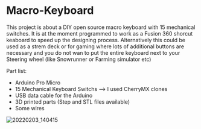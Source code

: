 # Macro-Keyboard
This project is about a DIY open source macro keyboard with 15 mechanical switches. It is at the moment programmed to work as a Fusion 360 shorcut keaboard to speed up the designing process. Alternatively this could be used as a strem deck or for gaming where lots of additional buttons are necessary and you do not wan to put the entire keyboard next to your Steering wheel (like Snowrunner or Farming simulator etc)

Part list:
- Arduino Pro Micro
- 15 Mechanical Keyboard Switchs --> I used CherryMX clones
- USB data cable for the Arduino
- 3D printed parts (Step and STL files available)
- Some wires

![20220203_140415](https://user-images.githubusercontent.com/97908564/152562302-1fe0f448-b6aa-4867-a96c-e66f0f5d9921.jpg)
